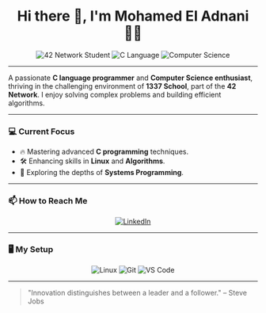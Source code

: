 <h1 align="center">Hi there 👋, I'm Mohamed El Adnani 👨‍💻</h1>

<p align="center">
  <img src="https://img.shields.io/badge/42%20Network-Student-blue?style=for-the-badge&logo=42&logoColor=white" alt="42 Network Student" />
  <img src="https://img.shields.io/badge/C-Language-A8B9CC?style=for-the-badge&logo=c&logoColor=white" alt="C Language" />
  <img src="https://img.shields.io/badge/Computer%20Science-In%20Progress-yellow?style=for-the-badge" alt="Computer Science" />
</p>

---

A passionate **C language programmer** and **Computer Science enthusiast**, thriving in the challenging environment of **1337 School**, part of the **42 Network**. I enjoy solving complex problems and building efficient algorithms.

---

### 💻 Current Focus

- 🔥 Mastering advanced **C programming** techniques.
- 🛠️ Enhancing skills in **Linux** and **Algorithms**.
- 🚀 Exploring the depths of **Systems Programming**.

---

### 📫 How to Reach Me

<p align="center">
  <a href="https://www.linkedin.com/in/mohamed-el-adnani-184a48343/" target="_blank">
    <img src="https://img.shields.io/badge/LinkedIn-Mohamed%20El%20Adnani-blue?style=for-the-badge&logo=linkedin&logoColor=white" alt="LinkedIn" />
  </a>
</p>

---

### 🖥️ My Setup

<p align="center">
  <img src="https://img.shields.io/badge/Linux-000000?style=for-the-badge&logo=linux&logoColor=white" alt="Linux" />
  <img src="https://img.shields.io/badge/Git-F05032?style=for-the-badge&logo=git&logoColor=white" alt="Git" />
  <img src="https://img.shields.io/badge/VS%20Code-0078D4?style=for-the-badge&logo=visual-studio-code&logoColor=white" alt="VS Code" />
</p>

---

> "Innovation distinguishes between a leader and a follower." – Steve Jobs
